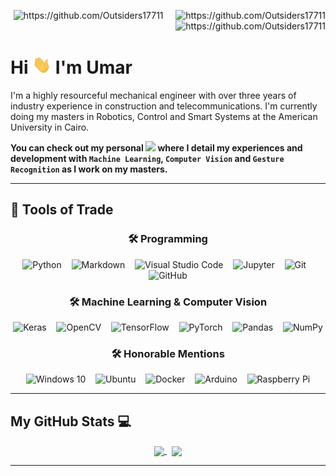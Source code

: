 
<p align="right">
<img src="https://badges.pufler.dev/years/Outsiders17711/?style=for-the-badge&logo=github" alt="https://github.com/Outsiders17711" />
&nbsp;&nbsp;&nbsp;
<img src="https://badges.pufler.dev/repos/Outsiders17711/?style=for-the-badge&logo=github" alt="https://github.com/Outsiders17711" />
&nbsp;&nbsp;&nbsp;
<img src="https://badges.pufler.dev/commits/all/Outsiders17711?style=for-the-badge&logo=github" alt="https://github.com/Outsiders17711" />
</p>


# Hi <img src="https://raw.githubusercontent.com/ABSphreak/ABSphreak/master/gifs/Hi.gif" width="30px"> I'm Umar


I'm a highly resourceful mechanical engineer with over three years of industry experience in construction and telecommunications. I'm currently doing my masters in Robotics, Control and Smart Systems at the American University in Cairo.

**You can check out my personal [![](https://img.shields.io/static/v1?label=GitHub%20Pages&message=Blog&labelColor=2f363d&color=blue&style=for-the-badge&logo=github)](https://outsiders17711.github.io/Mein.Platz/) where I detail my experiences and development with `Machine Learning`, `Computer Vision` and `Gesture Recognition` as I work on my masters.**

<hr>

<h2 align="left"> 🔭 Tools of Trade</h2>

<h3 align="center"> 🛠 Programming</h3>
<p align="center">
    <img alt="Python" src="https://img.shields.io/badge/python-%2314354C.svg?style=for-the-badge&logo=python&logoColor=white"/>&nbsp;&nbsp;&nbsp;
    <img alt="Markdown" src="https://img.shields.io/badge/markdown-%23000000.svg?style=for-the-badge&logo=markdown&logoColor=white"/>&nbsp;&nbsp;&nbsp;
    <img alt="Visual Studio Code" src="https://img.shields.io/badge/VisualStudioCode-0078d7.svg?style=for-the-badge&logo=visual-studio-code&logoColor=white"/>&nbsp;&nbsp;&nbsp;
    <img alt="Jupyter" src="https://img.shields.io/badge/Jupyter-%23F37626.svg?style=for-the-badge&logo=Jupyter&logoColor=white" />&nbsp;&nbsp;&nbsp;
    <img alt="Git" src="https://img.shields.io/badge/git-%23F05033.svg?style=for-the-badge&logo=git&logoColor=white"/>&nbsp;&nbsp;&nbsp;
    <img alt="GitHub" src="https://img.shields.io/badge/github-%23121011.svg?style=for-the-badge&logo=github&logoColor=white"/>
</p>

<h3 align="center"> 🛠 Machine Learning & Computer Vision</h3>
<p align="center">
    <img alt="Keras" src="https://img.shields.io/badge/Keras-%23D00000.svg?style=for-the-badge&logo=Keras&logoColor=white"/>&nbsp;&nbsp;&nbsp;
    <img alt="OpenCV" src="https://img.shields.io/badge/opencv-%23white.svg?style=for-the-badge&logo=opencv&logoColor=white"/>&nbsp;&nbsp;&nbsp;
    <img alt="TensorFlow" src="https://img.shields.io/badge/TensorFlow-%23FF6F00.svg?style=for-the-badge&logo=TensorFlow&logoColor=white" />&nbsp;&nbsp;&nbsp;
    <img alt="PyTorch" src="https://img.shields.io/badge/PyTorch-%23EE4C2C.svg?style=for-the-badge&logo=PyTorch&logoColor=white" />&nbsp;&nbsp;&nbsp;
    <img alt="Pandas" src="https://img.shields.io/badge/pandas-%23150458.svg?style=for-the-badge&logo=pandas&logoColor=white" />&nbsp;&nbsp;&nbsp;
    <img alt="NumPy" src="https://img.shields.io/badge/numpy-%23013243.svg?style=for-the-badge&logo=numpy&logoColor=white" />
</p>

<h3 align="center"> 🛠 Honorable Mentions</h3>
<p align="center">
    <img alt="Windows 10" src="https://img.shields.io/badge/Windows-0078D6?style=for-the-badge&logo=windows&logoColor=white" />&nbsp;&nbsp;&nbsp;
    <img alt="Ubuntu" src="https://img.shields.io/badge/Ubuntu-E95420?style=for-the-badge&logo=ubuntu&logoColor=white" />&nbsp;&nbsp;&nbsp;
    <img alt="Docker" src="https://img.shields.io/badge/docker-%230db7ed.svg?style=for-the-badge&logo=docker&logoColor=white"/>&nbsp;&nbsp;&nbsp;
    <img alt="Arduino" src="https://img.shields.io/badge/-Arduino-00979D?style=for-the-badge&logo=Arduino&logoColor=white"/>&nbsp;&nbsp;&nbsp;
    <img alt="Raspberry Pi" src="https://img.shields.io/badge/-RaspberryPi-C51A4A?style=for-the-badge&logo=Raspberry-Pi"/>
</p>

<hr>

## My GitHub Stats 💻

<div align="center">
<a href="https://github.com/Outsiders17711">
  <img align="center" src="https://github-readme-stats.vercel.app/api?username=Outsiders17711&theme=dark&show_icons=true" />
</a>
&nbsp;
<a href="https://github.com/Outsiders17711">
  <img align="center" src="https://github-readme-stats.vercel.app/api/top-langs/?username=Outsiders17711&l&hide=shell,css,javascript,smarty,ruby,makefile,dockerfile&theme=dracula&show_icons=true" />
</a>
</div>
<hr>
